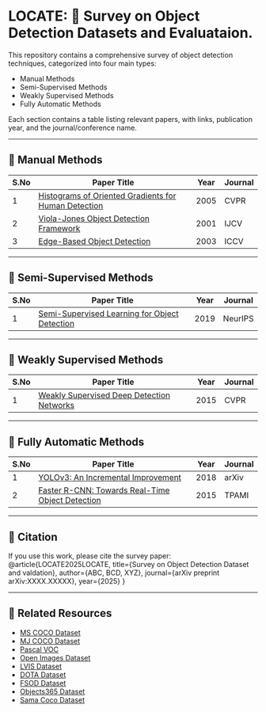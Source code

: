 # LOCATE: 🧠 Survey on Object Detection Datasets and Evaluataion.

This repository contains a comprehensive survey of object detection techniques, categorized into four main types:

- Manual Methods
- Semi-Supervised Methods
- Weakly Supervised Methods
- Fully Automatic Methods

Each section contains a table listing relevant papers, with links, publication year, and the journal/conference name.

---

## 📘 Manual Methods

| S.No | Paper Title | Year | Journal |
|------|-------------|------|---------|
| 1 | [Histograms of Oriented Gradients for Human Detection](https://doi.org/10.1109/CVPR.2005.177) | 2005 | CVPR |
| 2 | [Viola-Jones Object Detection Framework](https://doi.org/10.1109/IJCV.2001.990517) | 2001 | IJCV |
| 3 | [Edge-Based Object Detection](https://example.com) | 2003 | ICCV |

---

## 🔄 Semi-Supervised Methods

| S.No | Paper Title | Year | Journal |
|------|-------------|------|---------|
| 1 | [Semi-Supervised Learning for Object Detection](https://example.com) | 2019 | NeurIPS |

---

## 🧩 Weakly Supervised Methods

| S.No | Paper Title | Year | Journal |
|------|-------------|------|---------|
| 1 | [Weakly Supervised Deep Detection Networks](https://example.com) | 2015 | CVPR |

---

## 🤖 Fully Automatic Methods

| S.No | Paper Title | Year | Journal |
|------|-------------|------|---------|
| 1 | [YOLOv3: An Incremental Improvement](https://arxiv.org/abs/1804.02767) | 2018 | arXiv |
| 2 | [Faster R-CNN: Towards Real-Time Object Detection](https://doi.org/10.1109/TPAMI.2016.2577031) | 2015 | TPAMI |

---

## 📄 Citation

If you use this work, please cite the survey paper:
@article{LOCATE2025LOCATE,
title={Survey on Object Detection Dataset and valdation},
author={ABC, BCD, XYZ},
journal={arXiv preprint arXiv:XXXX.XXXXX},
year={2025}
}

---

## 🔗 Related Resources

- [MS COCO Dataset](https://cocodataset.org/)
- [MJ COCO Dataset](https://www.kaggle.com/datasets/mjcoco2025/mj-coco-2025/data)
- [Pascal VOC](http://host.robots.ox.ac.uk/pascal/VOC/)
- [Open Images Dataset](https://storage.googleapis.com/openimages/web/index.html)
- [LVIS Dataset](https://www.lvisdataset.org/)
- [DOTA Dataset](https://captain-whu.github.io/DOTA/index.html)
- [FSOD Dataset](https://github.com/fanq15/Few-Shot-Object-Detection-Dataset?tab=readme-ov-file)
- [Objects365 Dataset](https://www.objects365.org/overview.html)
- [Sama Coco Dataset](https://www.sama.com/sama-coco-dataset)
  

